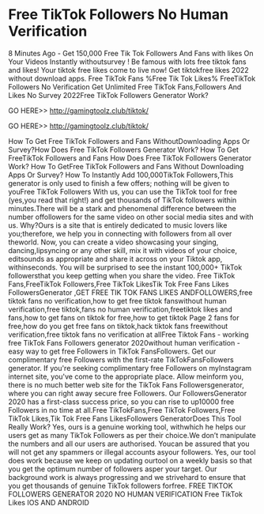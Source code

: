 # Free TikTok Followers No Human Verification

8 Minutes Ago - Get 150,000 Free Tik Tok Followers And Fans with likes On Your Videos Instantly withoutsurvey ! Be famous with lots free tiktok fans and likes! Your tiktok free likes come to live now! Get tiktokfree likes 2022 without download apps. Free TikTok Fans %Free Tik Tok Likes% FreeTikTok Followers No Verification Get Unlimited Free TikTok Fans,Followers And Likes No Survey 2022Free TikTok Followers Generator Work?

GO HERE>>  http://gamingtoolz.club/tiktok/

GO HERE>>  http://gamingtoolz.club/tiktok/

How To Get Free TikTok Followers and Fans WithoutDownloading Apps Or Survey?How Does Free TikTok Followers Generator Work? How To Get FreeTikTok Followers and Fans How Does Free TikTok Followers Generator Work? How To GetFree TikTok Followers and Fans Without Downloading Apps Or Survey? How To Instantly Add 100,000TikTok Followers,This generator is only used to finish a few offers; nothing will be given to youFree TikTok Followers With us, you can use the TikTok tool for free (yes,you read that right!) and get thousands of TikTok followers within minutes.There will be a stark and phenomenal difference between the number offollowers for the same video on other social media sites and with us. Why?Ours is a site that is entirely dedicated to music lovers like you;therefore, we help you in connecting with followers from all over theworld. Now, you can create a video showcasing your singing, dancing,lipsyncing or any other skill, mix it with videos of your choice, editsounds as appropriate and share it across on your Tiktok app, withinseconds. You will be surprised to see the instant 100,000+ TikTok followersthat you keep getting when you share the video. Free TikTok Fans,FreeTikTok Followers,Free TikTok LikesTik Tok Free Fans Likes FollowersGenerator ,GET FREE TIK TOK FANS LIKES ANDFOLLOWERS,free tiktok fans no verification,how to get free tiktok fanswithout human verification,free tiktok,fans no human verification,freetiktok likes and fans,how to get fans on tiktok for free,how to get tiktok
Page 2
fans for free,how do you get free fans on tiktok,hack tiktok fans freewithout verification,free tiktok fans no verification at allFree Tiktok Fans - working free TikTok Fans Followers generator 2020without human verification - easy way to get free Followers in TikTok FansFollowers. Get our complimentary free Followers with the first-rate TikTokFansFollowers generator. If you're seeking complimentary free Followers on myInstagram internet site, you've come to the appropriate place. Allow meinform you, there is no much better web site for the TikTok Fans Followersgenerator, where you can right away secure free Followers. Our FollowersGenerator 2020 has a first-class success price, so you can rise to up10000 free Followers in no time at all.Free TikTokFans,Free TikTok Followers,Free TikTok Likes,Tik Tok Free Fans LikesFollowers GeneratorDoes This Tool Really Work? Yes, ours is a genuine working tool, withwhich he helps our users get as many TikTok Followers as per their choice.We don’t manipulate the numbers and all our users are authorised. Youcan be assured that you will not get any spammers or illegal accounts asyour followers. Yes, our tool does work because we keep on updating ourtool on a weekly basis so that you get the optimum number of followers asper your target. Our background work is always progressing and we strivehard to ensure that you get thousands of genuine TikTok followers forfree. FREE TIKTOK FOLLOWERS GENERATOR 2020 NO HUMAN VERIFICATION Free TikTok Likes IOS AND ANDROID
